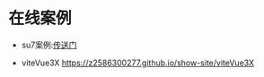# 在线案例

- su7案例:[传送门](https://z2586300277.github.io/show-site/su7_demo)

- viteVue3X https://z2586300277.github.io/show-site/viteVue3X
  
